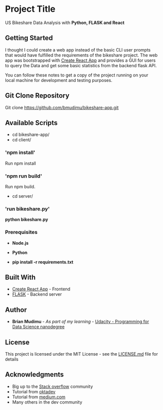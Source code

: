 # Project Title

US Bikeshare Data Analysis with **Python, FLASK and React**

## Getting Started
I thought I could create a web app instead of the basic CLI user prompts that
would have fulfilled the requirements of the bikeshare project. The web app was
bootstrapped with [Create React App](https://github.com/facebook/create-react-app)
and provides a GUI for users to query the Data and get some basic statistics from
the backend flask API.

You can follow these notes to get a copy of the project running on your local
machine for development and testing purposes.

## Git Clone Repository
Git clone https://github.com/bmudimu/bikeshare-app.git

## Available Scripts

* cd bikeshare-app/
* cd client/

### 'npm install'
Run npm install

### 'npm run build'
 Run npm build.

* cd server/
### 'run bikeshare.py'
**python bikeshare.py**

### Prerequisites
* **Node.js**
* **Python**

* **pip install -r requirements.txt**

## Built With

* [Create React App](https://github.com/facebook/create-react-app) - Frontend
* [FLASK](http://flask.palletsprojects.com/en/1.1.x/) - Backend server

## Author

* **Brian Mudimu** - *As part of my learning* - [Udacity - Programming for Data Science nanodegree](https://www.udacity.com/course/programming-for-data-science-nanodegree--nd104)

## License

This project is licensed under the MIT License - see the [LICENSE.md](LICENSE.md) file for details

## Acknowledgments

* Big up to the [Stack overflow](https://stackoverflow.com/) community
* Tutorial from [oktadev](https://dev.to/oktadev/build-a-simple-crud-app-with-python-flask-and-react-30k5)
* Tutorial from [medium.com](https://medium.com/proximistyle/building-your-startup-with-python-react-react-native-and-aws-286afd94a29c)
* Many others in the dev community

